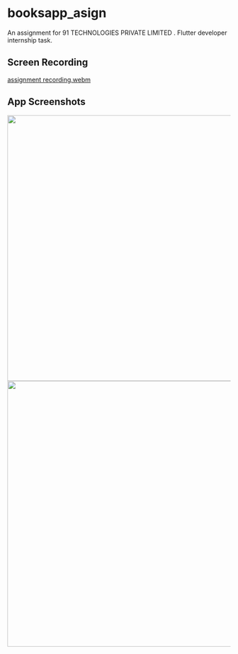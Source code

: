 # booksapp_asign

An assignment for  91 TECHNOLOGIES PRIVATE LIMITED . Flutter developer internship task.

## Screen Recording
[assignment recording.webm](https://github.com/ANSHIKA010/BooksApp-Assignment/assets/99765179/8d098e89-e74a-4604-a9a7-42d0aae38768)

## App Screenshots
<div>
  <img src="https://github.com/ANSHIKA010/BooksApp-Assignment/assets/99765179/5952d7e7-5816-4b76-9066-149eec4fd4dc" height="600">
  <img src="https://github.com/ANSHIKA010/BooksApp-Assignment/assets/99765179/8ab5b185-c29d-4b63-b416-fcf8fdc7f316" height="600">
</div>
